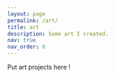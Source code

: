 ```yaml
---
layout: page
permalink: /art/
title: art
description: Some art I created.
nav: true
nav_order: 6
---
```


Put art projects here !
